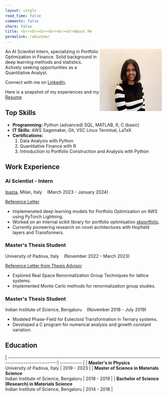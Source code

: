 ```yaml
---
layout: single
read_time: false
comments: false
share: false
title: <br><br><br><br><br><br>About Me
permalink: /aboutme/
---
```

<img align="right" width="200" src="/assets/images/me1.jpg" alt="Monisha Gopalan"/>

An AI Scientist Intern, specializing in Portfolio Optimization in Finance. Solid background in deep learning methods and statistics. Actively seeking opportunities as a Quantitative Analyst. 

Connect with me on <a href="https://www.linkedin.com/in/monisha-gopalan/">LinkedIn</a>.

Here is a snapshot of my experiences and my [Resume](AI_Scientist_Monisha_Gopalan_Resume.pdf)

## Top Skills

- **Programming:** 
        Python (advanced) 
        SQL, MATLAB, R, C (basic)
- **IT Skills:** 
        AWS Sagemaker, Git, VSC
        Linux Terminal, LaTeX
- **Certifications:** 
    1. Data Analysis with Python
    2. Quantitative Finance with R
    3. Introduction to Portfolio Construction and Analysis with Python

## Work Experience

### AI Scientist - Intern 
<p style="text-align: left;"><a href="https://www.ipazia.com">Ipazia</a>, Milan, Italy&nbsp;&nbsp;&nbsp;&nbsp;(March 2023 - January 2024)</p>

[Reference Letter](reco-ipazia.pdf)                                             

- Implemeneted deep learning models for Portfolio Optimization on AWS using PyTorch Lightning.
- Worked on an internal scikit library for portfolio optimisation [skportfolio](https://github.com/scikit-portfolio/scikit-portfolio).
- Currently pioneering research on novel architectures with Hopfield layers and Transformers.

### Master's Thesis Student 
<p style="text-align: left;">University of Padova, Italy&nbsp;&nbsp;&nbsp;&nbsp;(November 2022 - March 2023)</p>

[Reference Letter from Thesis Advisor](reco-unipd.pdf)

- Explored Real Space Renormalization Group Techniques for lattice systems.
- Implemented Monte Carlo methods for renormalization group studies.

### Master's Thesis Student
<p style="text-align: left;">Indian Institute of Science, Bengaluru&nbsp;&nbsp;&nbsp;&nbsp;(November 2018 - July 2019)</p>

- Modeled Phase-Field for Eutectoid Transformation in Ternary systems.
- Developed a C program for numerical analysis and growth constant variation.


## Education

| ------------------------------------------------------------------------------------------------------| ----------- |
| **Master's in Physics**<br>University of Padova, Italy                                                | 2019 - 2023 |
| **Master of Science in Materials Science**<br>Indian Institute of Science, Bengaluru                  | 2018 - 2019 |
| **Bachelor of Science (Research) in Materials Science**<br>Indian Institute of Science, Bengaluru     | 2014 - 2018 |




